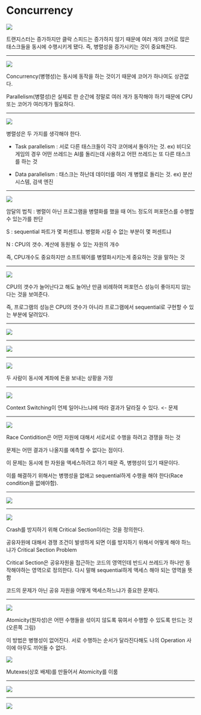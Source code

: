 # Concurrency

<img src="./images/concurrency1.png" />

 트랜지스터는 증가하지만 클락 스피드는 증가하지 않기 때문에 여러 개의 코어로 많은 태스크들을 동시에 수행시키게 됐다. 즉, 병렬성을 증가시키는 것이 중요해진다.

----

<img src="./images/concurrency2.png" />

Concurrency(병행성)는 동시에 동작을 하는 것이기 때문에 코어가 하나여도 상관없다.

Parallelism(병렬성)은 실제로 한 순간에 정말로 여러 개가 동작해야 하기 때문에 CPU 또는 코어가 여러개가 필요하다.

----

<img src="./images/concurrency3.png" />

병렬성은 두 가지를 생각해야 한다.

- Task parallelism : 서로 다른 태스크들이 각각 코어에서 돌아가는 것. ex) 비디오 게임의 경우 어떤 쓰레드는 AI를 돌리는데 사용하고 어떤 쓰레드는 또 다른 태스크를 하는 것

- Data parallelism : 태스크는 하난데 데이터를 여러 개 병렬로 돌리는 것. ex) 분산 시스템, 검색 엔진

----

<img src="./images/concurrency4.png" />

암달의 법칙 : 병렬이 아닌 프로그램을 병렬화를 했을 때 어느 정도의 퍼포먼스를 수행할 수 있는가를 판단

S : sequential 파트가 몇 퍼센트냐. 병렬화 시킬 수 없는 부분이 몇 퍼센트냐

N : CPU의 갯수. 계산에 동원될 수 있는 자원의 개수

즉, CPU개수도 중요하지만 소프트웨어를 병렬화시키는게 중요하는 것을 말하는 것 

----

<img src="./images/concurrency5.png" />

CPU의 갯수가 늘어난다고 해도 늘어난 만큼 비례하여 퍼포먼스 성능이 좋아지지 않는다는 것을 보여준다.

즉, 프로그램의 성능은 CPU의 갯수가 아니라 프로그램에서 sequential로 구현할 수 있는 부분에 달려있다.

----

<img src="./images/concurrency6.png" />

----

<img src="./images/concurrency7.png" />

----

<img src="./images/concurrency8.png" />

두 사람이 동시에 계좌에 돈을 보내는 상황을 가정

----

<img src="./images/concurrency9.png" />

Context Switching이 언제 일어나느냐에 따라 결과가 달라질 수 있다. <- 문제

----

<img src="./images/concurrency10.png" />

Race Contidition은 어떤 자원에 대해서 서로서로 수행을 하려고 경쟁을 하는 것

문제는 어떤 결과가 나올지를 예측할 수 없다는 점이다. 

이 문제는 동시에 한 자원을 액세스하려고 하기 때문 즉, 병행성이 있기 때문이다. 

이를 해결하기 위해서는 병행성을 없애고 sequential하게 수행을 해야 한다(Race condition을 없애야함).

----

<img src="./images/concurrency11.png" />

----

<img src="./images/concurrency12.png" />

Crash를 방지하기 위해 Critical Section이라는 것을 정의한다.

공유자원에 대해서 경쟁 조건이 발생하게 되면 이를 방지하기 위해서 어떻게 해야 하느냐가 Critical Section Problem

Critical Section은 공유자원을 접근하는 코드의 영역인데 반드시 쓰레드가 하나만 동작해야하는 영역으로 정의한다. 다시 말해 sequential하게 액세스 해야 되는 영역을 뜻함

코드의 문제가 아닌 공유 자원을 어떻게 액세스하느냐가 중요한 문제다.

----

<img src="./images/concurrency13.png" />

Atomicity(원자성)은 어떤 수행들을 섞이지 않도록 묶여서 수행할 수 있도록 만드는 것(오른쪽 그림)

이 방법은 병행성이 없어진다. 서로 수행하는 순서가 달라진다해도 나의 Operation 사이에 아무도 끼어들 수 없다.

<img src="./images/concurrency14.png" />

Mutexes(상호 배제)를 만들어서 Atomicity를 이룸

----

<img src="./images/concurrency15.png" />

----

<img src="./images/concurrency16.png" />

